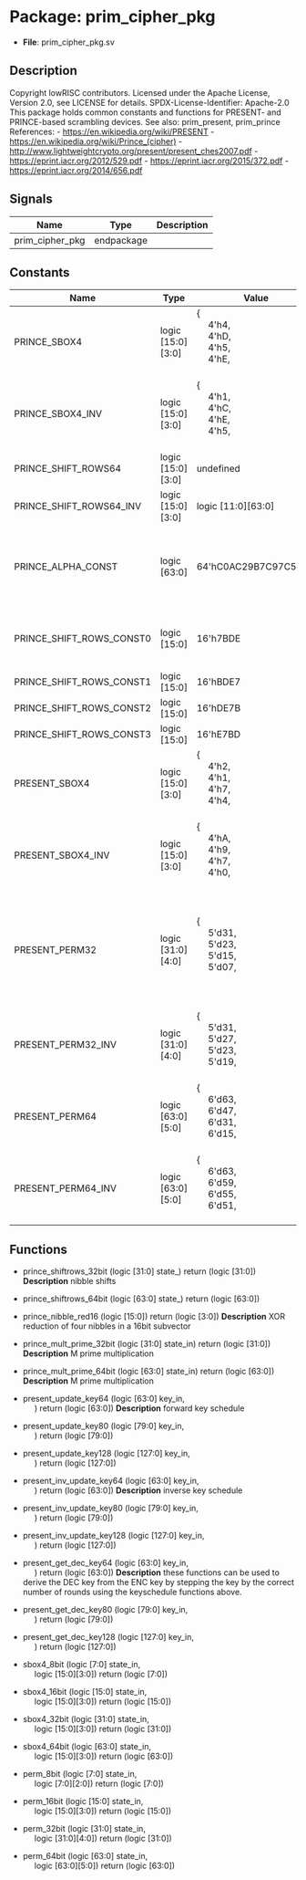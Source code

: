 # Package: prim_cipher_pkg

- **File**: prim_cipher_pkg.sv
## Description

Copyright lowRISC contributors.
 Licensed under the Apache License, Version 2.0, see LICENSE for details.
 SPDX-License-Identifier: Apache-2.0
 This package holds common constants and functions for PRESENT- and
 PRINCE-based scrambling devices.
 See also: prim_present, prim_prince
 References: - https://en.wikipedia.org/wiki/PRESENT
             - https://en.wikipedia.org/wiki/Prince_(cipher)
             - http://www.lightweightcrypto.org/present/present_ches2007.pdf
             - https://eprint.iacr.org/2012/529.pdf
             - https://eprint.iacr.org/2015/372.pdf
             - https://eprint.iacr.org/2014/656.pdf
 

## Signals

| Name            | Type       | Description |
| --------------- | ---------- | ----------- |
| prim_cipher_pkg | endpackage |             |
## Constants

| Name                     | Type              | Value                                                                                                                                                                                                            | Description                                                                                                       |
| ------------------------ | ----------------- | ---------------------------------------------------------------------------------------------------------------------------------------------------------------------------------------------------------------- | ----------------------------------------------------------------------------------------------------------------- |
| PRINCE_SBOX4             | logic [15:0][3:0] | {<br><span style="padding-left:20px">4'h4,<br><span style="padding-left:20px"> 4'hD,<br><span style="padding-left:20px"> 4'h5,<br><span style="padding-left:20px"> 4'hE,<br><span style="padding-left:20px">     |                                                                                                                   |
| PRINCE_SBOX4_INV         | logic [15:0][3:0] | {<br><span style="padding-left:20px">4'h1,<br><span style="padding-left:20px"> 4'hC,<br><span style="padding-left:20px"> 4'hE,<br><span style="padding-left:20px"> 4'h5,<br><span style="padding-left:20px">     |                                                                                                                   |
| PRINCE_SHIFT_ROWS64      | logic [15:0][3:0] | undefined                                                                                                                                                                                                        | nibble permutations                                                                                               |
| PRINCE_SHIFT_ROWS64_INV  | logic [15:0][3:0] | logic [11:0][63:0]                                                                                                                                                                                               |                                                                                                                   |
| PRINCE_ALPHA_CONST       | logic [63:0]      | 64'hC0AC29B7C97C50DD                                                                                                                                                                                             | tweak constant for key modification between enc/dec modes                                                         |
| PRINCE_SHIFT_ROWS_CONST0 | logic [15:0]      | 16'h7BDE                                                                                                                                                                                                         | masking constants for shift rows function below                                                                   |
| PRINCE_SHIFT_ROWS_CONST1 | logic [15:0]      | 16'hBDE7                                                                                                                                                                                                         |                                                                                                                   |
| PRINCE_SHIFT_ROWS_CONST2 | logic [15:0]      | 16'hDE7B                                                                                                                                                                                                         |                                                                                                                   |
| PRINCE_SHIFT_ROWS_CONST3 | logic [15:0]      | 16'hE7BD                                                                                                                                                                                                         |                                                                                                                   |
| PRESENT_SBOX4            | logic [15:0][3:0] | {<br><span style="padding-left:20px">4'h2,<br><span style="padding-left:20px"> 4'h1,<br><span style="padding-left:20px"> 4'h7,<br><span style="padding-left:20px"> 4'h4,<br><span style="padding-left:20px">     | this is the sbox from the present cipher                                                                          |
| PRESENT_SBOX4_INV        | logic [15:0][3:0] | {<br><span style="padding-left:20px">4'hA,<br><span style="padding-left:20px"> 4'h9,<br><span style="padding-left:20px"> 4'h7,<br><span style="padding-left:20px"> 4'h0,<br><span style="padding-left:20px">     |                                                                                                                   |
| PRESENT_PERM32           | logic [31:0][4:0] | {<br><span style="padding-left:20px">5'd31,<br><span style="padding-left:20px"> 5'd23,<br><span style="padding-left:20px"> 5'd15,<br><span style="padding-left:20px"> 5'd07,<br><span style="padding-left:20px"> | these are modified permutation indices for a 32bit version that follow the same pattern as for the 64bit version  |
| PRESENT_PERM32_INV       | logic [31:0][4:0] | {<br><span style="padding-left:20px">5'd31,<br><span style="padding-left:20px"> 5'd27,<br><span style="padding-left:20px"> 5'd23,<br><span style="padding-left:20px"> 5'd19,<br><span style="padding-left:20px"> |                                                                                                                   |
| PRESENT_PERM64           | logic [63:0][5:0] | {<br><span style="padding-left:20px">6'd63,<br><span style="padding-left:20px"> 6'd47,<br><span style="padding-left:20px"> 6'd31,<br><span style="padding-left:20px"> 6'd15,<br><span style="padding-left:20px"> | these are the permutation indices of the present cipher                                                           |
| PRESENT_PERM64_INV       | logic [63:0][5:0] | {<br><span style="padding-left:20px">6'd63,<br><span style="padding-left:20px"> 6'd59,<br><span style="padding-left:20px"> 6'd55,<br><span style="padding-left:20px"> 6'd51,<br><span style="padding-left:20px"> |                                                                                                                   |
## Functions
- prince_shiftrows_32bit <font id="function_arguments">(logic [31:0]      state_)</font> <font id="function_return">return (logic [31:0])</font>
**Description**
nibble shifts

- prince_shiftrows_64bit <font id="function_arguments">(logic [63:0]      state_)</font> <font id="function_return">return (logic [63:0])</font>
- prince_nibble_red16 <font id="function_arguments">(logic [15:0])</font> <font id="function_return">return (logic [3:0])</font>
**Description**
XOR reduction of four nibbles in a 16bit subvector

- prince_mult_prime_32bit <font id="function_arguments">(logic [31:0] state_in)</font> <font id="function_return">return (logic [31:0])</font>
**Description**
M prime multiplication

- prince_mult_prime_64bit <font id="function_arguments">(logic [63:0] state_in)</font> <font id="function_return">return (logic [63:0])</font>
**Description**
M prime multiplication

- present_update_key64 <font id="function_arguments">(logic [63:0] key_in,<br><span style="padding-left:20px">)</font> <font id="function_return">return (logic [63:0])</font>
**Description**
forward key schedule

- present_update_key80 <font id="function_arguments">(logic [79:0] key_in,<br><span style="padding-left:20px">)</font> <font id="function_return">return (logic [79:0])</font>
- present_update_key128 <font id="function_arguments">(logic [127:0] key_in,<br><span style="padding-left:20px">)</font> <font id="function_return">return (logic [127:0])</font>
- present_inv_update_key64 <font id="function_arguments">(logic [63:0] key_in,<br><span style="padding-left:20px">)</font> <font id="function_return">return (logic [63:0])</font>
**Description**
inverse key schedule

- present_inv_update_key80 <font id="function_arguments">(logic [79:0] key_in,<br><span style="padding-left:20px">)</font> <font id="function_return">return (logic [79:0])</font>
- present_inv_update_key128 <font id="function_arguments">(logic [127:0] key_in,<br><span style="padding-left:20px">)</font> <font id="function_return">return (logic [127:0])</font>
- present_get_dec_key64 <font id="function_arguments">(logic [63:0] key_in,<br><span style="padding-left:20px">)</font> <font id="function_return">return (logic [63:0])</font>
**Description**
these functions can be used to derive the DEC key from the ENC key by
stepping the key by the correct number of rounds using the keyschedule functions above.

- present_get_dec_key80 <font id="function_arguments">(logic [79:0] key_in,<br><span style="padding-left:20px">)</font> <font id="function_return">return (logic [79:0])</font>
- present_get_dec_key128 <font id="function_arguments">(logic [127:0] key_in,<br><span style="padding-left:20px">)</font> <font id="function_return">return (logic [127:0])</font>
- sbox4_8bit <font id="function_arguments">(logic [7:0] state_in,<br><span style="padding-left:20px"> logic [15:0][3:0])</font> <font id="function_return">return (logic [7:0])</font>
- sbox4_16bit <font id="function_arguments">(logic [15:0] state_in,<br><span style="padding-left:20px"> logic [15:0][3:0])</font> <font id="function_return">return (logic [15:0])</font>
- sbox4_32bit <font id="function_arguments">(logic [31:0] state_in,<br><span style="padding-left:20px"> logic [15:0][3:0])</font> <font id="function_return">return (logic [31:0])</font>
- sbox4_64bit <font id="function_arguments">(logic [63:0] state_in,<br><span style="padding-left:20px"> logic [15:0][3:0])</font> <font id="function_return">return (logic [63:0])</font>
- perm_8bit <font id="function_arguments">(logic [7:0] state_in,<br><span style="padding-left:20px"> logic [7:0][2:0])</font> <font id="function_return">return (logic [7:0])</font>
- perm_16bit <font id="function_arguments">(logic [15:0] state_in,<br><span style="padding-left:20px"> logic [15:0][3:0])</font> <font id="function_return">return (logic [15:0])</font>
- perm_32bit <font id="function_arguments">(logic [31:0] state_in,<br><span style="padding-left:20px"> logic [31:0][4:0])</font> <font id="function_return">return (logic [31:0])</font>
- perm_64bit <font id="function_arguments">(logic [63:0] state_in,<br><span style="padding-left:20px"> logic [63:0][5:0])</font> <font id="function_return">return (logic [63:0])</font>
